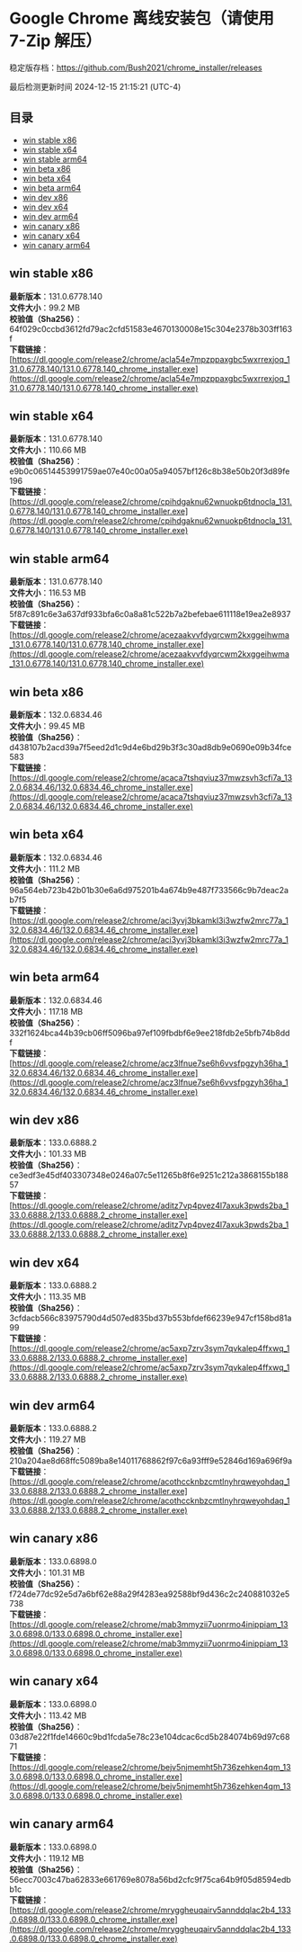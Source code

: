 # Google Chrome 离线安装包（请使用 7-Zip 解压）
稳定版存档：<https://github.com/Bush2021/chrome_installer/releases>

最后检测更新时间
2024-12-15 21:15:21 (UTC-4)

## 目录
* [win stable x86](https://github.com/Bush2021/chrome_installer?tab=readme-ov-file#win-stable-x86)
* [win stable x64](https://github.com/Bush2021/chrome_installer?tab=readme-ov-file#win-stable-x64)
* [win stable arm64](https://github.com/Bush2021/chrome_installer?tab=readme-ov-file#win-stable-arm64)
* [win beta x86](https://github.com/Bush2021/chrome_installer?tab=readme-ov-file#win-beta-x86)
* [win beta x64](https://github.com/Bush2021/chrome_installer?tab=readme-ov-file#win-beta-x64)
* [win beta arm64](https://github.com/Bush2021/chrome_installer?tab=readme-ov-file#win-beta-arm64)
* [win dev x86](https://github.com/Bush2021/chrome_installer?tab=readme-ov-file#win-dev-x86)
* [win dev x64](https://github.com/Bush2021/chrome_installer?tab=readme-ov-file#win-dev-x64)
* [win dev arm64](https://github.com/Bush2021/chrome_installer?tab=readme-ov-file#win-dev-arm64)
* [win canary x86](https://github.com/Bush2021/chrome_installer?tab=readme-ov-file#win-canary-x86)
* [win canary x64](https://github.com/Bush2021/chrome_installer?tab=readme-ov-file#win-canary-x64)
* [win canary arm64](https://github.com/Bush2021/chrome_installer?tab=readme-ov-file#win-canary-arm64)

## win stable x86
**最新版本**：131.0.6778.140  
**文件大小**：99.2 MB  
**校验值（Sha256）**：64f029c0ccbd3612fd79ac2cfd51583e4670130008e15c304e2378b303ff163f  
**下载链接**：[https://dl.google.com/release2/chrome/acla54e7mpzppaxgbc5wxrrexjoq_131.0.6778.140/131.0.6778.140_chrome_installer.exe](https://dl.google.com/release2/chrome/acla54e7mpzppaxgbc5wxrrexjoq_131.0.6778.140/131.0.6778.140_chrome_installer.exe)  

## win stable x64
**最新版本**：131.0.6778.140  
**文件大小**：110.66 MB  
**校验值（Sha256）**：e9b0c06514453991759ae07e40c00a05a94057bf126c8b38e50b20f3d89fe196  
**下载链接**：[https://dl.google.com/release2/chrome/cpihdgaknu62wnuokp6tdnocla_131.0.6778.140/131.0.6778.140_chrome_installer.exe](https://dl.google.com/release2/chrome/cpihdgaknu62wnuokp6tdnocla_131.0.6778.140/131.0.6778.140_chrome_installer.exe)  

## win stable arm64
**最新版本**：131.0.6778.140  
**文件大小**：116.53 MB  
**校验值（Sha256）**：5f87c891c6e3a637df933bfa6c0a8a81c522b7a2befebae611118e19ea2e8937  
**下载链接**：[https://dl.google.com/release2/chrome/acezaakvvfdyqrcwm2kxggeihwma_131.0.6778.140/131.0.6778.140_chrome_installer.exe](https://dl.google.com/release2/chrome/acezaakvvfdyqrcwm2kxggeihwma_131.0.6778.140/131.0.6778.140_chrome_installer.exe)  

## win beta x86
**最新版本**：132.0.6834.46  
**文件大小**：99.45 MB  
**校验值（Sha256）**：d438107b2acd39a7f5eed2d1c9d4e6bd29b3f3c30ad8db9e0690e09b34fce583  
**下载链接**：[https://dl.google.com/release2/chrome/acaca7tshqviuz37mwzsvh3cfi7a_132.0.6834.46/132.0.6834.46_chrome_installer.exe](https://dl.google.com/release2/chrome/acaca7tshqviuz37mwzsvh3cfi7a_132.0.6834.46/132.0.6834.46_chrome_installer.exe)  

## win beta x64
**最新版本**：132.0.6834.46  
**文件大小**：111.2 MB  
**校验值（Sha256）**：96a564eb723b42b01b30e6a6d975201b4a674b9e487f733566c9b7deac2ab7f5  
**下载链接**：[https://dl.google.com/release2/chrome/aci3yvj3bkamkl3i3wzfw2mrc77a_132.0.6834.46/132.0.6834.46_chrome_installer.exe](https://dl.google.com/release2/chrome/aci3yvj3bkamkl3i3wzfw2mrc77a_132.0.6834.46/132.0.6834.46_chrome_installer.exe)  

## win beta arm64
**最新版本**：132.0.6834.46  
**文件大小**：117.18 MB  
**校验值（Sha256）**：332f1624bca44b39cb06ff5096ba97ef109fbdbf6e9ee218fdb2e5bfb74b8ddf  
**下载链接**：[https://dl.google.com/release2/chrome/acz3lfnue7se6h6vvsfpgzyh36ha_132.0.6834.46/132.0.6834.46_chrome_installer.exe](https://dl.google.com/release2/chrome/acz3lfnue7se6h6vvsfpgzyh36ha_132.0.6834.46/132.0.6834.46_chrome_installer.exe)  

## win dev x86
**最新版本**：133.0.6888.2  
**文件大小**：101.33 MB  
**校验值（Sha256）**：ce3edf3e45df403307348e0246a07c5e11265b8f6e9251c212a3868155b18857  
**下载链接**：[https://dl.google.com/release2/chrome/aditz7vp4pvez4l7axuk3pwds2ba_133.0.6888.2/133.0.6888.2_chrome_installer.exe](https://dl.google.com/release2/chrome/aditz7vp4pvez4l7axuk3pwds2ba_133.0.6888.2/133.0.6888.2_chrome_installer.exe)  

## win dev x64
**最新版本**：133.0.6888.2  
**文件大小**：113.35 MB  
**校验值（Sha256）**：3cfdacb566c83975790d4d507ed835bd37b553bfdef66239e947cf158bd81a99  
**下载链接**：[https://dl.google.com/release2/chrome/ac5axp7zrv3sym7qvkalep4ffxwq_133.0.6888.2/133.0.6888.2_chrome_installer.exe](https://dl.google.com/release2/chrome/ac5axp7zrv3sym7qvkalep4ffxwq_133.0.6888.2/133.0.6888.2_chrome_installer.exe)  

## win dev arm64
**最新版本**：133.0.6888.2  
**文件大小**：119.27 MB  
**校验值（Sha256）**：210a204ae8d68ffc5089ba8e14011768862f97c6a93fff9e52846d169a696f9a  
**下载链接**：[https://dl.google.com/release2/chrome/acothccknbzcmtlnyhrqweyohdaq_133.0.6888.2/133.0.6888.2_chrome_installer.exe](https://dl.google.com/release2/chrome/acothccknbzcmtlnyhrqweyohdaq_133.0.6888.2/133.0.6888.2_chrome_installer.exe)  

## win canary x86
**最新版本**：133.0.6898.0  
**文件大小**：101.31 MB  
**校验值（Sha256）**：f724de77dc92e5d7a6bf62e88a29f4283ea92588bf9d436c2c240881032e5738  
**下载链接**：[https://dl.google.com/release2/chrome/mab3mmyzii7uonrmo4inippiam_133.0.6898.0/133.0.6898.0_chrome_installer.exe](https://dl.google.com/release2/chrome/mab3mmyzii7uonrmo4inippiam_133.0.6898.0/133.0.6898.0_chrome_installer.exe)  

## win canary x64
**最新版本**：133.0.6898.0  
**文件大小**：113.42 MB  
**校验值（Sha256）**：03d87e22f1fde14660c9bd1fcda5e78c23e104dcac6cd5b284074b69d97c6871  
**下载链接**：[https://dl.google.com/release2/chrome/bejv5njmemht5h736zehken4qm_133.0.6898.0/133.0.6898.0_chrome_installer.exe](https://dl.google.com/release2/chrome/bejv5njmemht5h736zehken4qm_133.0.6898.0/133.0.6898.0_chrome_installer.exe)  

## win canary arm64
**最新版本**：133.0.6898.0  
**文件大小**：119.12 MB  
**校验值（Sha256）**：56ecc7003c47ba62833e661769e8078a56bd2cfc9f75ca64b9f05d8594edbb1c  
**下载链接**：[https://dl.google.com/release2/chrome/mryggheuqairv5annddqlac2b4_133.0.6898.0/133.0.6898.0_chrome_installer.exe](https://dl.google.com/release2/chrome/mryggheuqairv5annddqlac2b4_133.0.6898.0/133.0.6898.0_chrome_installer.exe)  

